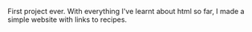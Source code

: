 First project ever. With everything I've learnt about html so far, I made a simple website with links to recipes.
